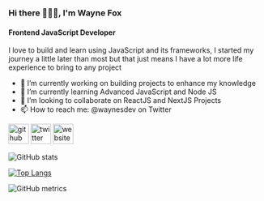 ### Hi there 👋👋👋, I'm Wayne Fox

#### Frontend JavaScript Developer

<!-- ![Frontend JavaScript Developer](/images/Wayne-Fox.png) -->

I love to build and learn using JavaScript and its frameworks, I started my journey a little later than most but that just means I have a lot more life experience to bring to any project

- 🔭 I’m currently working on building projects to enhance my knowledge
- 🌱 I’m currently learning Advanced JavaScript and Node JS
- 👯 I’m looking to collaborate on ReactJS and NextJS Projects
- 📫 How to reach me: @waynesdev on Twitter

[<img src='https://cdn.jsdelivr.net/npm/simple-icons@3.0.1/icons/github.svg' alt='github' height='40'>](https://github.com/foxwayne1)
[<img src='https://cdn.jsdelivr.net/npm/simple-icons@3.0.1/icons/twitter.svg' alt='twitter' height='40'>](https://twitter.com/waynefox_one)
[<img src='https://cdn.jsdelivr.net/npm/simple-icons@3.0.1/icons/icloud.svg' alt='website' height='40'>](https://waynefox.one)

![GitHub stats](https://github-readme-stats.vercel.app/api?username=foxwayne1&show_icons=true)

[![Top Langs](https://github-readme-stats.vercel.app/api/top-langs/?username=foxwayne1)](https://github.com/anuraghazra/github-readme-stats)

![GitHub metrics](https://metrics.lecoq.io/foxwayne1)
